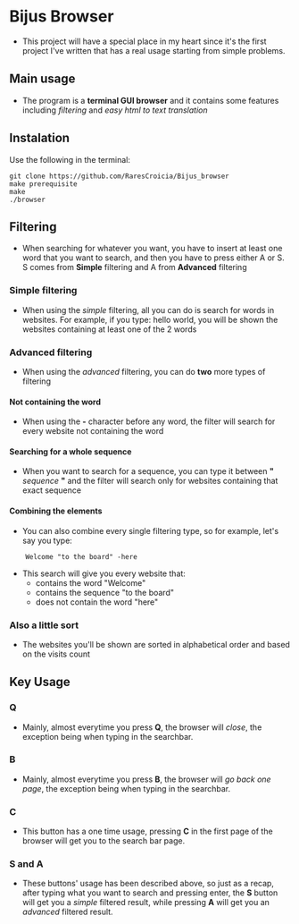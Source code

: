 # Bijus Browser

- This project will have a special place in my heart since it's the first project I've written that has 
a real usage starting from simple problems.

## Main usage

- The program is a **terminal GUI browser** and it contains some features including *filtering* and *easy html to text translation*

## Instalation

Use the following in the terminal: 

```
git clone https://github.com/RaresCroicia/Bijus_browser
make prerequisite
make
./browser
```

## Filtering

- When searching for whatever you want, you have to insert at least one word that you want to search, and then you have to press
either A or S. S comes from **Simple** filtering and A from **Advanced** filtering

### Simple filtering

- When using the *simple* filtering, all you can do is search for words in websites. For example, if you type: hello world, you will be shown the websites containing
at least one of the 2 words

### Advanced filtering

- When using the *advanced* filtering, you can do **two** more types of filtering

#### Not containing the word

- When using the **-** character before any word, the filter will search for every website not containing the word

#### Searching for a whole sequence

- When you want to search for a sequence, you can type it between **"** *sequence* **"** and the filter will search only for websites containing that exact sequence

#### Combining the elements

- You can also combine every single filtering type, so for example, let's say you type:

```
    Welcome "to the board" -here
```

- This search will give you every website that:
    - contains the word "Welcome"
    - contains the sequence "to the board"
    - does not contain the word "here"

### Also a little sort

- The websites you'll be shown are sorted in alphabetical order and based on the visits count

## Key Usage

### Q

- Mainly, almost everytime you press **Q**, the browser will *close*, the exception being when typing in the searchbar.

### B

- Mainly, almost everytime you press **B**, the browser will *go back one page*, the exception being when typing in the searchbar.

### C

- This button has a one time usage, pressing **C** in the first page of the browser will get you to the search bar page.

### S and A

- These buttons' usage has been described above, so just as a recap, after typing what you want to search and pressing enter, the **S** button will get you a *simple* filtered result, while
pressing **A** will get you an *advanced* filtered result.
